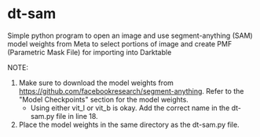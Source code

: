 # dt-sam
Simple python program to open an image and use segment-anything (SAM) model weights from Meta to select portions of image and create PMF (Parametric Mask File) for importing into Darktable


NOTE:
1. Make sure to download the model weights from https://github.com/facebookresearch/segment-anything. Refer to the "Model Checkpoints" section for the model weights.
   - Using either vit_l or vit_b is okay. Add the correct name in the dt-sam.py file in line 18.
2. Place the model weights in the same directory as the dt-sam.py file. 

